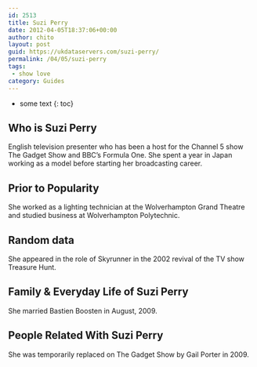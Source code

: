 ```yaml
---
id: 2513
title: Suzi Perry
date: 2012-04-05T18:37:06+00:00
author: chito
layout: post
guid: https://ukdataservers.com/suzi-perry/
permalink: /04/05/suzi-perry
tags:
 - show love
category: Guides
---
```


* some text
{: toc}
          
          
## Who is  Suzi Perry
                  
                  
                  
English television presenter who has been a host for the Channel 5 show The Gadget Show and BBC&#8217;s Formula One. She spent a year in Japan working as a model before starting her broadcasting career.
                  
                
                
                
## Prior to Popularity 
                  
                  
                  
She worked as a lighting technician at the Wolverhampton Grand Theatre and studied business at Wolverhampton Polytechnic.
                  
                
                
                
## Random data 
                  
                  
                  
She appeared in the role of Skyrunner in the 2002 revival of the TV show Treasure Hunt.
                  
                
                
                
## Family & Everyday Life of Suzi Perry
                  
                  
                  
She married Bastien Boosten in August, 2009.
                  
                
                
                
## People Related With  Suzi Perry
                  
                  
                  
She was temporarily replaced on The Gadget Show by Gail Porter in 2009.
                  
                
              
            
          
          
          
    
    
  

